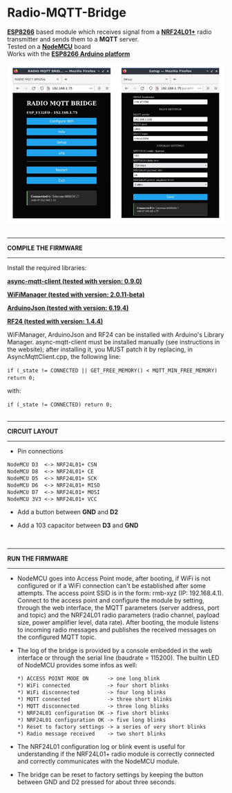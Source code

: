 # Radio-MQTT-Bridge

**[ESP8266](https://en.wikipedia.org/wiki/ESP8266)** based module which receives signal from a **[NRF24L01+](https://www.sparkfun.com/datasheets/Components/SMD/nRF24L01Pluss_Preliminary_Product_Specification_v1_0.pdf)** radio transmitter and sends them to a **MQTT** server.
<br>Tested on a **[NodeMCU](https://en.wikipedia.org/wiki/NodeMCU)** board
<br>Works with the **[ESP8266 Arduino platform](https://github.com/esp8266/Arduino)**

![img](rmb.png)
<br>
<br>
****************************
**COMPILE THE FIRMWARE**
****************************

Install the required libraries:

**[async-mqtt-client (tested with version: 0.9.0)](https://github.com/marvinroger/async-mqtt-client)**

**[WiFiManager (tested with version: 2.0.11-beta)](https://github.com/tzapu/WiFiManager)**

**[ArduinoJson (tested with version: 6.19.4)](https://arduinojson.org/)**

**[RF24 (tested with version: 1.4.4)](https://nrf24.github.io/RF24/)**

WiFiManager, ArduinoJson and RF24 can be installed with Arduino's Library Manager.
async-mqtt-client must be installed manually (see instructions in the website); after installing it, you MUST patch it by replacing, in AsyncMqttClient.cpp, the following line:

``` if (_state != CONNECTED || GET_FREE_MEMORY() < MQTT_MIN_FREE_MEMORY) return 0; ```

with:

``` if (_state != CONNECTED) return 0; ```
<br>
<br>
****************************
**CIRCUIT LAYOUT**
****************************

  * Pin connections
  ```
  NodeMCU D3  <-> NRF24L01+ CSN 
  NodeMCU D8  <-> NRF24L01+ CE
  NodeMCU D5  <-> NRF24L01+ SCK
  NodeMCU D6  <-> NRF24L01+ MISO
  NodeMCU D7  <-> NRF24L01+ MOSI
  NodeMCU 3V3 <-> NRF24L01+ VCC
  ```
  * Add a button between **GND** and **D2**

  * Add a 103 capacitor between **D3** and **GND**
<br>

****************************
**RUN THE FIRMWARE**
****************************

  * NodeMCU goes into Access Point mode, after booting, if WiFi is not configured or if a WiFi connection can't be established after some attempts. The access point SSID is in the form: rmb-xyz (IP: 192.168.4.1).
Connect to the access point and configure the module by setting, through the web interface, the MQTT parameters (server address, port and topic) and the NRF24L01 radio parameters (radio channel, payload size, power amplifier level, data rate). After booting, the module listens to incoming radio messages and publishes the received messages on the configured MQTT topic.

  * The log of the bridge is provided by a console embedded in the web interface or through the serial line (baudrate = 115200).
The builtin LED of NodeMCU provides some infos as well:
    ```
    *) ACCESS POINT MODE ON      -> one long blink
    *) WiFi connected            -> four short blinks
    *) WiFi disconnected         -> four long blinks
    *) MQTT connected            -> three short blinks
    *) MQTT disconnected         -> three long blinks
    *) NRF24L01 configuration OK -> five short blinks
    *) NRF24L01 configuration OK -> five long blinks
    *) Reset to factory settings -> a series of very short blinks
    *) Radio message received    -> two short blinks
    ```
  * The NRF24L01 configuration log or blink event is useful for understanding if the NRF24L01+ radio module is correctly connected and correctly communicates with the NodeMCU module.

  * The bridge can be reset to factory settings by keeping the button between GND and D2 pressed for about three seconds.
